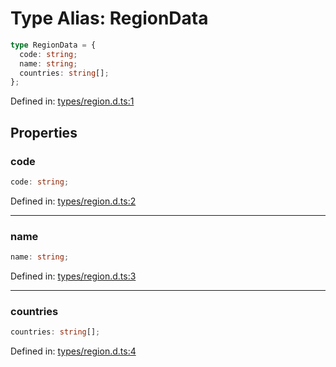 # Type Alias: RegionData

```ts
type RegionData = {
  code: string;
  name: string;
  countries: string[];
};
```

Defined in: [types/region.d.ts:1](https://github.com/iptv-org/sdk/blob/88d645d3373c4ec810ba0ec144ac251980f41667/src/types/region.d.ts#L1)

## Properties

### code

```ts
code: string;
```

Defined in: [types/region.d.ts:2](https://github.com/iptv-org/sdk/blob/88d645d3373c4ec810ba0ec144ac251980f41667/src/types/region.d.ts#L2)

***

### name

```ts
name: string;
```

Defined in: [types/region.d.ts:3](https://github.com/iptv-org/sdk/blob/88d645d3373c4ec810ba0ec144ac251980f41667/src/types/region.d.ts#L3)

***

### countries

```ts
countries: string[];
```

Defined in: [types/region.d.ts:4](https://github.com/iptv-org/sdk/blob/88d645d3373c4ec810ba0ec144ac251980f41667/src/types/region.d.ts#L4)
